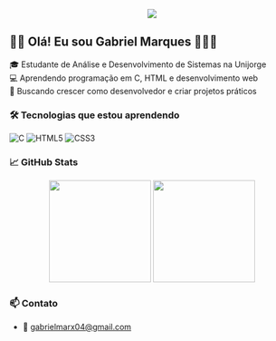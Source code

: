 <p align="center">
  <img src='https://capsule-render.vercel.app/api?type=waving&height=170&color=185a9d&descAlign=36&descAlignY=2'>
</p>

## 👋🏾 Olá! Eu sou Gabriel Marques 👨🏾‍💻

🎓 Estudante de Análise e Desenvolvimento de Sistemas na Unijorge  
💻 Aprendendo programação em C, HTML e desenvolvimento web  
🚀 Buscando crescer como desenvolvedor e criar projetos práticos



### 🛠️ Tecnologias que estou aprendendo
![C](https://img.shields.io/badge/C-A8B9CC?style=for-the-badge&logo=c&logoColor=white)
![HTML5](https://img.shields.io/badge/HTML5-E34F26?style=for-the-badge&logo=html5&logoColor=white)
![CSS3](https://img.shields.io/badge/CSS3-1572B6?style=for-the-badge&logo=css3&logoColor=white)



### 📈 GitHub Stats
<div align="center">
  <img height="180em" src="https://github-readme-stats.vercel.app/api?username=Gabriel2k156&show_icons=true&theme=tokyonight"/>
  <img height="180em" src="https://github-readme-stats.vercel.app/api/top-langs/?username=Gabriel2k156&layout=compact&theme=tokyonight"/>
</div> 



### 📫 Contato
- 📧 gabrielmarx04@gmail.com
